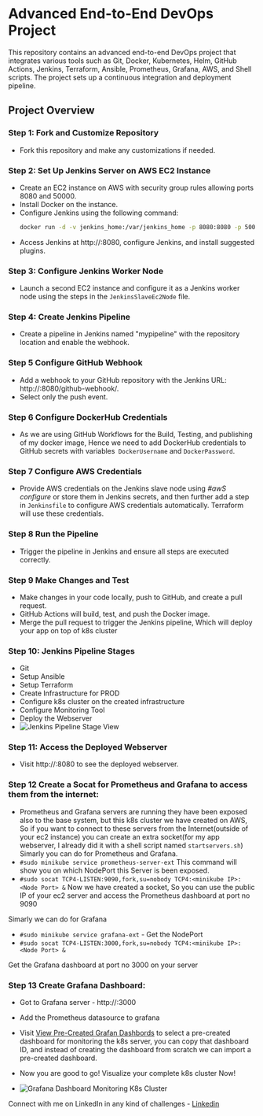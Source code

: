 # Advanced End-to-End DevOps Project 

This repository contains an advanced end-to-end DevOps project that integrates various tools such as Git, Docker, Kubernetes, Helm, GitHub Actions, Jenkins, Terraform, Ansible, Prometheus, Grafana, AWS, and Shell scripts. The project sets up a continuous integration and deployment pipeline.

## Project Overview

### Step 1: Fork and Customize Repository

- Fork this repository and make any customizations if needed.

### Step 2: Set Up Jenkins Server on AWS EC2 Instance

- Create an EC2 instance on AWS with security group rules allowing ports 8080 and 50000.
- Install Docker on the instance.
- Configure Jenkins using the following command:
  ```bash
  docker run -d -v jenkins_home:/var/jenkins_home -p 8080:8080 -p 50000:50000 --restart=on-failure jenkins/jenkins:lts-jdk17
- Access Jenkins at http://<your-instance-ip>:8080, configure Jenkins, and install suggested plugins.

### Step 3: Configure Jenkins Worker Node
- Launch a second EC2 instance and configure it as a Jenkins worker node using the steps in the `JenkinsSlaveEc2Node` file.

### Step 4: Create Jenkins Pipeline
- Create a pipeline in Jenkins named "mypipeline" with the repository location and enable the webhook.

### Step 5 Configure GitHub Webhook 
- Add a webhook to your GitHub repository with the Jenkins URL: http://<your-jenkins-ip>:8080/github-webhook/.
- Select only the push event.

### Step 6 Configure DockerHub Credentials 
- As we are using GitHub Workflows for the Build, Testing, and publishing of my docker image, Hence we need to add DockerHub credentials to GitHub secrets with variables` DockerUsername` and `DockerPassword`.

### Step 7 Configure AWS Credentials
- Provide AWS credentials on the Jenkins slave node using _#awS configure_ or store them in Jenkins secrets, and then further add a step in `Jenkinsfile` to configure AWS credentials automatically. Terraform will use these credentials.

### Step 8 Run the Pipeline
- Trigger the pipeline in Jenkins and ensure all steps are executed correctly.

### Step 9 Make Changes and Test
- Make changes in your code locally, push to GitHub, and create a pull request.
- GitHub Actions will build, test, and push the Docker image.
- Merge the pull request to trigger the Jenkins pipeline, Which will deploy your app on top of k8s cluster

### Step 10: Jenkins Pipeline Stages
- Git
- Setup Ansible
- Setup Terraform
- Create Infrastructure for PROD
- Configure k8s cluster on the created infrastructure
- Configure Monitoring Tool
- Deploy the Webserver
- ![Jenkins Pipeline Stage View](Screenshots/JenkinsPipelineView.png)

### Step 11: Access the Deployed Webserver
- Visit http://<your-Prodserver-ip>:8080 to see the deployed webserver.

### Step 12 Create a Socat for Prometheus and Grafana to access them from the internet: 
- Prometheus and Grafana servers are running they have been exposed also to the base system, but this k8s cluster we have created on AWS, So if you want to connect to these servers from the Internet(outside of your ec2 instance) you can create an extra socket(for my app webserver, I already did it with a shell script named `startservers.sh`) Simarly you can do for Prometheus and Grafana.
- `#sudo minikube service prometheus-server-ext` This command will show you on which NodePort this Server is been exposed.
- `#sudo socat TCP4-LISTEN:9090,fork,su=nobody TCP4:<minikube IP>:<Node Port> &` Now we have created a socket, So you can use the public IP of your ec2 server and access the Prometheus dashboard at port no 9090

Simarly we can do for Grafana

- `#sudo minikube service grafana-ext` - Get the NodePort
- `#sudo socat TCP4-LISTEN:3000,fork,su=nobody TCP4:<minikube IP>:<Node Port> &`

Get the Grafana dashboard at port no 3000 on your server

### Step 13 Create Grafana Dashboard: 
- Got to Grafana server - http://<your-Prodserver-ip>:3000
- Add the Prometheus datasource to grafana
- Visit [View Pre-Created Grafan Dashbords](https://grafana.com/grafana/dashboards/) to select a pre-created dashboard for monitoring the k8s server, you can copy that dashboard ID, and instead of creating the dashboard from scratch we can import a pre-created dashboard.
- Now you are good to go! Visualize your complete k8s cluster Now!

- ![Grafana Dashboard Monitoring K8s Cluster](Screenshots/GrafanaView.png)

Connect with me on LinkedIn in any kind of challenges - [Linkedin](https://www.linkedin.com/in/sudhanshu--pandey/)

